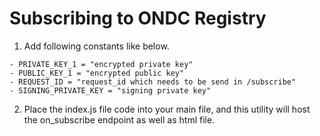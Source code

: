 # Subscribing to ONDC Registry

1. Add following constants like below.

```
- PRIVATE_KEY_1 = "encrypted private key"
- PUBLIC_KEY_1 = "encrypted public key"
- REQUEST_ID = "request_id which needs to be send in /subscribe"
- SIGNING_PRIVATE_KEY = "signing private key"
```

2. Place the index.js file code into your main file, and this utility will host the on_subscribe endpoint as well as html file.
